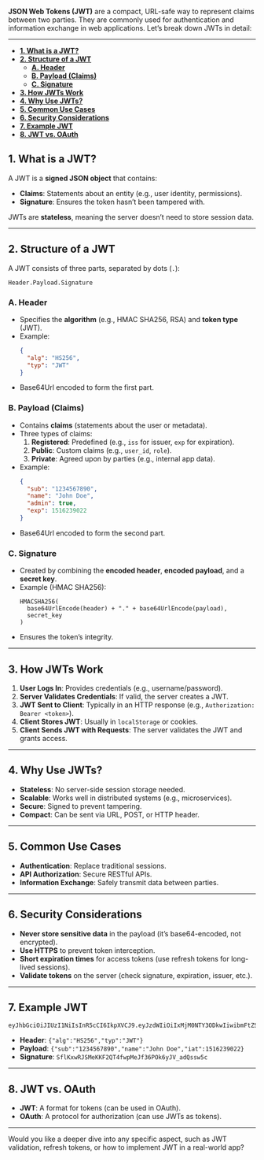 **JSON Web Tokens (JWT)** are a compact, URL-safe way to represent claims between two parties. They are commonly used for authentication and information exchange in web applications. Let’s break down JWTs in detail:

---

- [**1. What is a JWT?**](#1-what-is-a-jwt)
- [**2. Structure of a JWT**](#2-structure-of-a-jwt)
  - [**A. Header**](#a-header)
  - [**B. Payload (Claims)**](#b-payload-claims)
  - [**C. Signature**](#c-signature)
- [**3. How JWTs Work**](#3-how-jwts-work)
- [**4. Why Use JWTs?**](#4-why-use-jwts)
- [**5. Common Use Cases**](#5-common-use-cases)
- [**6. Security Considerations**](#6-security-considerations)
- [**7. Example JWT**](#7-example-jwt)
- [**8. JWT vs. OAuth**](#8-jwt-vs-oauth)


## **1. What is a JWT?**
A JWT is a **signed JSON object** that contains:
- **Claims**: Statements about an entity (e.g., user identity, permissions).
- **Signature**: Ensures the token hasn’t been tampered with.

JWTs are **stateless**, meaning the server doesn’t need to store session data.

---

## **2. Structure of a JWT**
A JWT consists of three parts, separated by dots (`.`):
```
Header.Payload.Signature
```

### **A. Header**
- Specifies the **algorithm** (e.g., HMAC SHA256, RSA) and **token type** (JWT).
- Example:
  ```json
  {
    "alg": "HS256",
    "typ": "JWT"
  }
  ```
- Base64Url encoded to form the first part.

### **B. Payload (Claims)**
- Contains **claims** (statements about the user or metadata).
- Three types of claims:
  1. **Registered**: Predefined (e.g., `iss` for issuer, `exp` for expiration).
  2. **Public**: Custom claims (e.g., `user_id`, `role`).
  3. **Private**: Agreed upon by parties (e.g., internal app data).
- Example:
  ```json
  {
    "sub": "1234567890",
    "name": "John Doe",
    "admin": true,
    "exp": 1516239022
  }
  ```
- Base64Url encoded to form the second part.

### **C. Signature**
- Created by combining the **encoded header**, **encoded payload**, and a **secret key**.
- Example (HMAC SHA256):
  ```
  HMACSHA256(
    base64UrlEncode(header) + "." + base64UrlEncode(payload),
    secret_key
  )
  ```
- Ensures the token’s integrity.

---

## **3. How JWTs Work**
1. **User Logs In**: Provides credentials (e.g., username/password).
2. **Server Validates Credentials**: If valid, the server creates a JWT.
3. **JWT Sent to Client**: Typically in an HTTP response (e.g., `Authorization: Bearer <token>`).
4. **Client Stores JWT**: Usually in `localStorage` or cookies.
5. **Client Sends JWT with Requests**: The server validates the JWT and grants access.

---

## **4. Why Use JWTs?**
- **Stateless**: No server-side session storage needed.
- **Scalable**: Works well in distributed systems (e.g., microservices).
- **Secure**: Signed to prevent tampering.
- **Compact**: Can be sent via URL, POST, or HTTP header.

---

## **5. Common Use Cases**
- **Authentication**: Replace traditional sessions.
- **API Authorization**: Secure RESTful APIs.
- **Information Exchange**: Safely transmit data between parties.

---

## **6. Security Considerations**
- **Never store sensitive data** in the payload (it’s base64-encoded, not encrypted).
- **Use HTTPS** to prevent token interception.
- **Short expiration times** for access tokens (use refresh tokens for long-lived sessions).
- **Validate tokens** on the server (check signature, expiration, issuer, etc.).

---

## **7. Example JWT**
```
eyJhbGciOiJIUzI1NiIsInR5cCI6IkpXVCJ9.eyJzdWIiOiIxMjM0NTY3ODkwIiwibmFtZSI6IkpvaG4gRG9lIiwiaWF0IjoxNTE2MjM5MDIyfQ.SflKxwRJSMeKKF2QT4fwpMeJf36POk6yJV_adQssw5c
```
- **Header**: `{"alg":"HS256","typ":"JWT"}`
- **Payload**: `{"sub":"1234567890","name":"John Doe","iat":1516239022}`
- **Signature**: `SflKxwRJSMeKKF2QT4fwpMeJf36POk6yJV_adQssw5c`

---

## **8. JWT vs. OAuth**
- **JWT**: A format for tokens (can be used in OAuth).
- **OAuth**: A protocol for authorization (can use JWTs as tokens).

---

Would you like a deeper dive into any specific aspect, such as JWT validation, refresh tokens, or how to implement JWT in a real-world app?